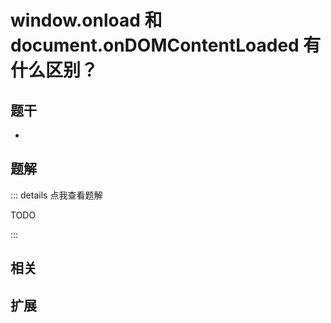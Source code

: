 # window.onload 和 document.onDOMContentLoaded 有什么区别？


## 题干

- 



## 题解

::: details 点我查看题解

  TODO

:::



## 相关



## 扩展
